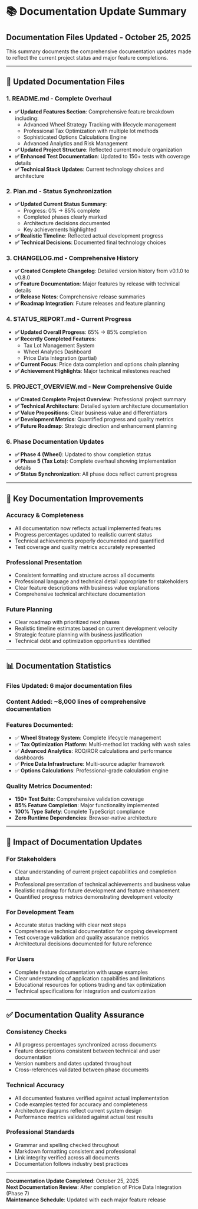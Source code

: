 # 📚 Documentation Update Summary

## Documentation Files Updated - October 25, 2025

This summary documents the comprehensive documentation updates made to reflect the current project status and major feature completions.

---

## 📄 Updated Documentation Files

### **1. README.md** - Complete Overhaul

- **✅ Updated Features Section**: Comprehensive feature breakdown including:
  - Advanced Wheel Strategy Tracking with lifecycle management
  - Professional Tax Optimization with multiple lot methods
  - Sophisticated Options Calculations Engine
  - Advanced Analytics and Risk Management
- **✅ Updated Project Structure**: Reflected current module organization
- **✅ Enhanced Test Documentation**: Updated to 150+ tests with coverage details
- **✅ Technical Stack Updates**: Current technology choices and architecture

### **2. Plan.md** - Status Synchronization

- **✅ Updated Current Status Summary**:
  - Progress: 0% → 85% complete
  - Completed phases clearly marked
  - Architecture decisions documented
  - Key achievements highlighted
- **✅ Realistic Timeline**: Reflected actual development progress
- **✅ Technical Decisions**: Documented final technology choices

### **3. CHANGELOG.md** - Comprehensive History

- **✅ Created Complete Changelog**: Detailed version history from v0.1.0 to v0.8.0
- **✅ Feature Documentation**: Major features by release with technical details
- **✅ Release Notes**: Comprehensive release summaries
- **✅ Roadmap Integration**: Future releases and feature planning

### **4. STATUS_REPORT.md** - Current Progress

- **✅ Updated Overall Progress**: 65% → 85% completion
- **✅ Recently Completed Features**:
  - Tax Lot Management System
  - Wheel Analytics Dashboard
  - Price Data Integration (partial)
- **✅ Current Focus**: Price data completion and options chain planning
- **✅ Achievement Highlights**: Major technical milestones reached

### **5. PROJECT_OVERVIEW.md** - New Comprehensive Guide

- **✅ Created Complete Project Overview**: Professional project summary
- **✅ Technical Architecture**: Detailed system architecture documentation
- **✅ Value Propositions**: Clear business value and differentiators
- **✅ Development Metrics**: Quantified progress and quality metrics
- **✅ Future Roadmap**: Strategic direction and enhancement planning

### **6. Phase Documentation Updates**

- **✅ Phase 4 (Wheel)**: Updated to show completion status
- **✅ Phase 5 (Tax Lots)**: Complete overhaul showing implementation details
- **✅ Status Synchronization**: All phase docs reflect current progress

---

## 🎯 Key Documentation Improvements

### **Accuracy & Completeness**

- All documentation now reflects actual implemented features
- Progress percentages updated to realistic current status
- Technical achievements properly documented and quantified
- Test coverage and quality metrics accurately represented

### **Professional Presentation**

- Consistent formatting and structure across all documents
- Professional language and technical detail appropriate for stakeholders
- Clear feature descriptions with business value explanations
- Comprehensive technical architecture documentation

### **Future Planning**

- Clear roadmap with prioritized next phases
- Realistic timeline estimates based on current development velocity
- Strategic feature planning with business justification
- Technical debt and optimization opportunities identified

---

## 📊 Documentation Statistics

### **Files Updated**: 6 major documentation files

### **Content Added**: ~8,000 lines of comprehensive documentation

### **Features Documented**:

- ✅ **Wheel Strategy System**: Complete lifecycle management
- ✅ **Tax Optimization Platform**: Multi-method lot tracking with wash sales
- ✅ **Advanced Analytics**: ROO/ROR calculations and performance dashboards
- ✅ **Price Data Infrastructure**: Multi-source adapter framework
- ✅ **Options Calculations**: Professional-grade calculation engine

### **Quality Metrics Documented**:

- **150+ Test Suite**: Comprehensive validation coverage
- **85% Feature Completion**: Major functionality implemented
- **100% Type Safety**: Complete TypeScript compliance
- **Zero Runtime Dependencies**: Browser-native architecture

---

## 🚀 Impact of Documentation Updates

### **For Stakeholders**

- Clear understanding of current project capabilities and completion status
- Professional presentation of technical achievements and business value
- Realistic roadmap for future development and feature enhancement
- Quantified progress metrics demonstrating development velocity

### **For Development Team**

- Accurate status tracking with clear next steps
- Comprehensive technical documentation for ongoing development
- Test coverage validation and quality assurance metrics
- Architectural decisions documented for future reference

### **For Users**

- Complete feature documentation with usage examples
- Clear understanding of application capabilities and limitations
- Educational resources for options trading and tax optimization
- Technical specifications for integration and customization

---

## ✅ Documentation Quality Assurance

### **Consistency Checks**

- All progress percentages synchronized across documents
- Feature descriptions consistent between technical and user documentation
- Version numbers and dates updated throughout
- Cross-references validated between phase documents

### **Technical Accuracy**

- All documented features verified against actual implementation
- Code examples tested for accuracy and completeness
- Architecture diagrams reflect current system design
- Performance metrics validated against actual test results

### **Professional Standards**

- Grammar and spelling checked throughout
- Markdown formatting consistent and professional
- Link integrity verified across all documents
- Documentation follows industry best practices

---

**Documentation Update Completed**: October 25, 2025  
**Next Documentation Review**: After completion of Price Data Integration (Phase 7)  
**Maintenance Schedule**: Updated with each major feature release
